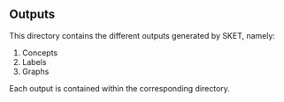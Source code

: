 ## Outputs

This directory contains the different outputs generated by SKET, namely:
1. Concepts
2. Labels
3. Graphs

Each output is contained within the corresponding directory.
